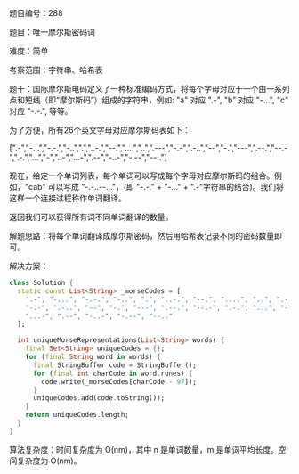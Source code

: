 题目编号：288

题目：唯一摩尔斯密码词

难度：简单

考察范围：字符串、哈希表

题干：国际摩尔斯电码定义了一种标准编码方式，将每个字母对应于一个由一系列点和短线（即“摩尔斯码”）组成的字符串，例如: "a" 对应 ".-", "b" 对应 "-...", "c" 对应 "-.-.", 等等。

为了方便，所有26个英文字母对应摩尔斯码表如下：

[".-","-...","-.-.","-..",".","..-.","--.","....","..",".---","-.-",".-..","--","-.","---",".--.","--.-",".-.","...","-","..-","...-",".--","-..-","-.--","--.."]

现在，给定一个单词列表，每个单词可以写成每个字母对应摩尔斯码的组合。例如，"cab" 可以写成 "-.-..--..."，(即 "-.-." + "-..." + ".-"字符串的结合)。我们将这样一个连接过程称作单词翻译。

返回我们可以获得所有词不同单词翻译的数量。

解题思路：将每个单词翻译成摩尔斯密码，然后用哈希表记录不同的密码数量即可。

解决方案：

```dart
class Solution {
  static const List<String> _morseCodes = [
    ".-", "-...", "-.-.", "-..", ".", "..-.", "--.", "....", "..", ".---",
    "-.-", ".-..", "--", "-.", "---", ".--.", "--.-", ".-.", "...", "-", "..-",
    "...-", ".--", "-..-", "-.--", "--.."
  ];

  int uniqueMorseRepresentations(List<String> words) {
    final Set<String> uniqueCodes = {};
    for (final String word in words) {
      final StringBuffer code = StringBuffer();
      for (final int charCode in word.runes) {
        code.write(_morseCodes[charCode - 97]);
      }
      uniqueCodes.add(code.toString());
    }
    return uniqueCodes.length;
  }
}
```

算法复杂度：时间复杂度为 O(nm)，其中 n 是单词数量，m 是单词平均长度。空间复杂度为 O(nm)。